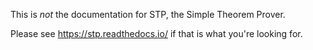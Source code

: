 This is *not* the documentation for STP, the Simple Theorem Prover.

Please see https://stp.readthedocs.io/ if that is what you're looking for.
